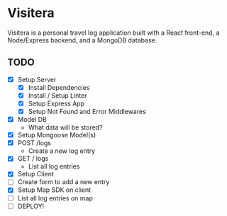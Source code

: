 # Visitera

Visitera is a personal travel log application built with a React front-end, a Node/Express backend, and a MongoDB database.

## TODO

- [x] Setup Server
  - [x] Install Dependencies
  - [x] Install / Setup Linter
  - [x] Setup Express App
  - [x] Setup Not Found and Error Middlewares
- [x] Model DB
  - What data will be stored?
- [x] Setup Mongoose Model(s)
- [x] POST /logs
  - Create a new log entry
- [x] GET / logs
  - List all log entries
- [x] Setup Client
- [ ] Create form to add a new entry
- [x] Setup Map SDK on client
- [ ] List all log entries on map
- [ ] DEPLOY!
